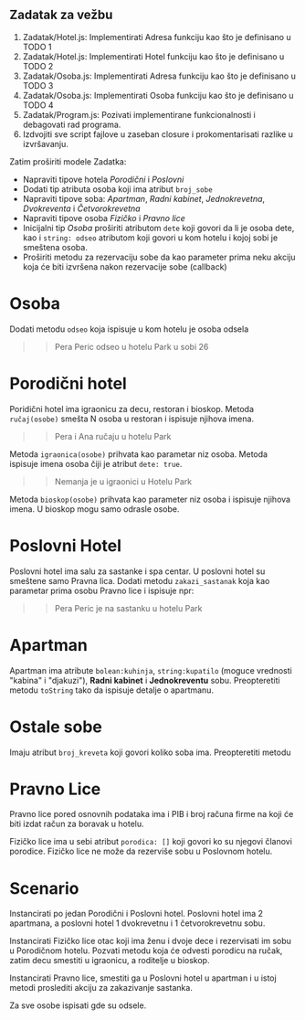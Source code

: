 Zadatak za vežbu
--------------------
1. Zadatak/Hotel.js: Implementirati Adresa funkciju kao što je definisano u TODO 1
2. Zadatak/Hotel.js: Implementirati Hotel funkciju kao što je definisano u TODO 2
3. Zadatak/Osoba.js: Implementirati Adresa funkciju kao što je definisano u TODO 3
4. Zadatak/Osoba.js: Implementirati Osoba funkciju kao što je definisano u TODO 4
6. Zadatak/Program.js: Pozivati implementirane funkcionalnosti i debagovati rad programa.
7. Izdvojiti sve script fajlove u zaseban closure i prokomentarisati razlike u izvršavanju.


Zatim proširiti modele Zadatka:
* Napraviti tipove hotela *Porodični* i *Poslovni*
* Dodati tip atributa osoba koji ima atribut ``broj_sobe``
* Napraviti tipove soba: *Apartman*, *Radni kabinet*, *Jednokrevetna*, *Dvokreventa* i *Četvorokrevetna*
* Napraviti tipove osoba *Fizičko* i *Pravno lice*
* Inicijalni tip *Osoba* proširiti atributom ``dete`` koji govori da li je osoba dete, kao i ``string: odseo`` atributom koji govori u kom hotelu i kojoj sobi je smeštena osoba.
* Proširiti metodu za rezervaciju sobe da kao parameter prima neku akciju koja će biti izvršena nakon rezervacije sobe (callback)

Osoba
====
Dodati metodu ``odseo`` koja ispisuje u kom hotelu je osoba odsela
>>Pera Peric odseo u hotelu Park u sobi 26

Porodični hotel
===
Poridični hotel ima igraonicu za decu, restoran i bioskop.
Metoda ``ručaj(osobe)`` smešta N osoba u restoran i ispisuje njihova imena.
>>Pera i Ana ručaju u hotelu Park

Metoda ``igraonica(osobe)`` prihvata kao parametar niz osoba. Metoda ispisuje imena osoba čiji je atribut ``dete: true``.
>>Nemanja je u igraonici u Hotelu Park

Metoda ``bioskop(osobe)`` prihvata kao parameter niz osoba i ispisuje njihova imena. U bioskop mogu samo odrasle osobe.

Poslovni Hotel
===
Poslovni hotel ima salu za sastanke i spa centar. U poslovni hotel su smeštene samo Pravna lica.
Dodati metodu ``zakazi_sastanak`` koja kao parametar prima osobu Pravno lice i ispisuje npr:
>> Pera Peric je na sastanku u hotelu Park

Apartman
====

Apartman ima atribute ``bolean:kuhinja``, ``string:kupatilo`` (moguce vrednosti "kabina" i "djakuzi"), **Radni kabinet** i **Jednokreventu** sobu. 
Preopteretiti metodu ``toString`` tako da ispisuje detalje o apartmanu.  

Ostale sobe
====
Imaju atribut ``broj_kreveta`` koji govori koliko soba ima. Preopteretiti metodu 

Pravno Lice
====
Pravno lice pored osnovnih podataka ima i PIB i broj računa firme na koji će biti izdat račun za boravak u hotelu.

Fizičko lice ima u sebi atribut ``porodica: []`` koji govori ko su njegovi članovi porodice. Fizičko lice ne može da rezerviše sobu u Poslovnom hotelu.

Scenario
=======
Instancirati po jedan Porodični i Poslovni hotel.
Poslovni hotel ima 2 apartmana, a poslovni hotel 1 dvokrevetnu i 1 četvorokrevetnu sobu.

Instancirati Fizičko lice otac koji ima ženu i dvoje dece i rezervisati im sobu u Porodičnom hotelu.
Pozvati metodu koja će odvesti porodicu na ručak, zatim decu smestiti u igraonicu, a roditelje u bioskop.

Instancirati Pravno lice, smestiti ga u Poslovni hotel u apartman i u istoj metodi proslediti akciju za zakazivanje sastanka. 

Za sve osobe ispisati gde su odsele. 
